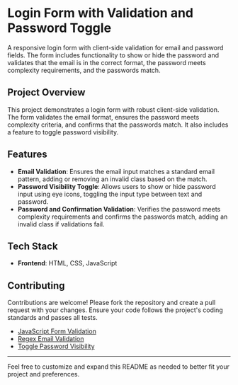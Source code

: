 
# Login Form with Validation and Password Toggle

A responsive login form with client-side validation for email and password fields. The form includes functionality to show or hide the password and validates that the email is in the correct format, the password meets complexity requirements, and the passwords match.

## Project Overview

This project demonstrates a login form with robust client-side validation. The form validates the email format, ensures the password meets complexity criteria, and confirms that the passwords match. It also includes a feature to toggle password visibility.

## Features

- **Email Validation**: Ensures the email input matches a standard email pattern, adding or removing an invalid class based on the match.
- **Password Visibility Toggle**: Allows users to show or hide password input using eye icons, toggling the input type between text and password.
- **Password and Confirmation Validation**: Verifies the password meets complexity requirements and confirms the passwords match, adding an invalid class if validations fail.

## Tech Stack

- **Frontend**: HTML, CSS, JavaScript

## Contributing

Contributions are welcome! Please fork the repository and create a pull request with your changes. Ensure your code follows the project's coding standards and passes all tests.

- [JavaScript Form Validation](https://developer.mozilla.org/en-US/docs/Learn/Forms/Form_validation)
- [Regex Email Validation](https://regexr.com/3e48o)
- [Toggle Password Visibility](https://www.w3schools.com/howto/howto_js_toggle_password.asp)

---

Feel free to customize and expand this README as needed to better fit your project and preferences.
